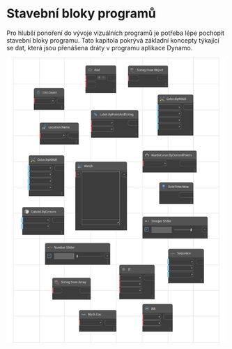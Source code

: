 # Stavební bloky programů

Pro hlubší ponoření do vývoje vizuálních programů je potřeba lépe pochopit stavební bloky programu. Tato kapitola pokrývá základní koncepty týkající se dat, která jsou přenášena dráty v programu aplikace Dynamo.

![](<../images/5-3/building blocks of program.png>)
